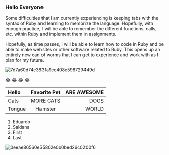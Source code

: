 ### Hello Everyone

Some difficulties that I am currently experiencing is keeping tabs with the syntax of Ruby and learning to memorize the language.
Hopefully, with enough practice, I will be able to remember the different functions, calls, etc. within Ruby and implement
them in assignments. 

Hopefully, as time passes, I will be able to learn how to code in Ruby and be able to make websites or other software related to Ruby. 
This opens up an entirely new can of worms that I can get to experience and work with as I plan for my future. 

![7d7a60d74c3831a9ec408e598729449d](https://user-images.githubusercontent.com/112568276/188781631-575b1822-80b2-4b03-a912-e2d2885ac422.jpg)

:joy: :joy: :joy: :joy:


| Hello       | Favorite Pet| ARE AWESOME   |
| :---        |    :----:   |          ---: |
| Cats        | MORE CATS   | DOGS          |
| Tongue      | Hamster     | WORLD         |

1. Eduardo
2. Saldana
3. First
4. Last



![0eeae86560e55802e0b0bed26c0200f6](https://user-images.githubusercontent.com/112568276/189025042-40f1bb51-eee7-4e1a-bed9-6039a7002b28.jpg)
